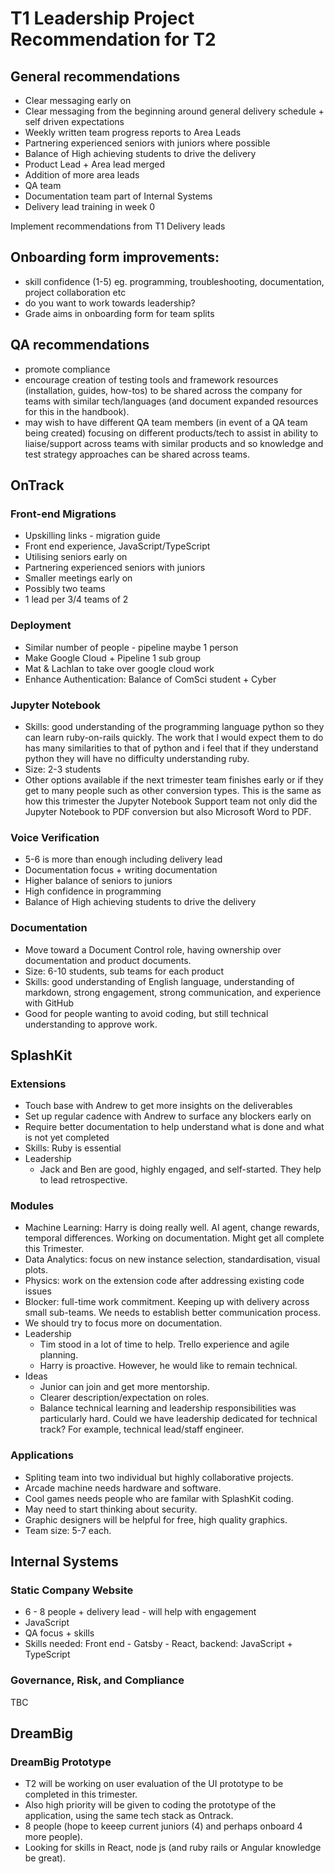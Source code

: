 # T1 Leadership Project Recommendation for T2

## General recommendations

- Clear messaging early on
- Clear messaging from the beginning around general delivery schedule + self driven expectations
- Weekly written team progress reports to Area Leads
- Partnering experienced seniors with juniors where possible
- Balance of High achieving students to drive the delivery
- Product Lead + Area lead merged
- Addition of more area leads
- QA team
- Documentation team part of Internal Systems
- Delivery lead training in week 0

Implement recommendations from T1 Delivery leads

## Onboarding form improvements:

- skill confidence (1-5) eg. programming, troubleshooting, documentation, project collaboration etc
- do you want to work towards leadership?
- Grade aims in onboarding form for team splits

## QA recommendations

- promote compliance
- encourage creation of testing tools and framework resources (installation, guides, how-tos) to be shared across the company for teams with similar tech/languages (and document expanded resources for this in the handbook).
- may wish to have different QA team members (in event of a QA team being created) focusing on different products/tech to assist in ability to liaise/support across teams with similar products and so knowledge and test strategy approaches can be shared across teams.

## OnTrack

### Front-end Migrations

- Upskilling links - migration guide
- Front end experience, JavaScript/TypeScript
- Utilising seniors early on
- Partnering experienced seniors with juniors
- Smaller meetings early on
- Possibly two teams
- 1 lead per 3/4 teams of 2

### Deployment

- Similar number of people - pipeline maybe 1 person
- Make Google Cloud + Pipeline 1 sub group
- Mat & Lachlan to take over google cloud work
- Enhance Authentication: Balance of ComSci student + Cyber

### Jupyter Notebook

- Skills: good understanding of the programming language python so they can learn ruby-on-rails
  quickly. The work that I would expect them to do has many similarities to that of python and i
  feel that if they understand python they will have no difficulty understanding ruby.
- Size: 2-3 students
- Other options available if the next trimester team finishes early or if they get to many people
  such as other conversion types. This is the same as how this trimester the Jupyter Notebook
  Support team not only did the Jupyter Notebook to PDF conversion but also Microsoft Word to PDF.

### Voice Verification

- 5-6 is more than enough including delivery lead
- Documentation focus + writing documentation
- Higher balance of seniors to juniors
- High confidence in programming
- Balance of High achieving students to drive the delivery

### Documentation

- Move toward a Document Control role, having ownership over documentation and product documents.
- Size: 6-10 students, sub teams for each product
- Skills: good understanding of English language, understanding of markdown, strong engagement,
  strong communication, and experience with GitHub
- Good for people wanting to avoid coding, but still technical understanding to approve work.

## SplashKit

### Extensions

- Touch base with Andrew to get more insights on the deliverables
- Set up regular cadence with Andrew to surface any blockers early on
- Require better documentation to help understand what is done and what is not yet completed
- Skills: Ruby is essential
- Leadership
  - Jack and Ben are good, highly engaged, and self-started. They help to lead retrospective.

### Modules

- Machine Learning: Harry is doing really well. AI agent, change rewards, temporal differences.
  Working on documentation. Might get all complete this Trimester.
- Data Analytics: focus on new instance selection, standardisation, visual plots.
- Physics: work on the extension code after addressing existing code issues
- Blocker: full-time work commitment. Keeping up with delivery across small sub-teams. We needs to
  establish better communication process.
- We should try to focus more on documentation.
- Leadership
  - Tim stood in a lot of time to help. Trello experience and agile planning.
  - Harry is proactive. However, he would like to remain technical.
- Ideas
  - Junior can join and get more mentorship.
  - Clearer description/expectation on roles.
  - Balance technical learning and leadership responsibilities was particularly hard. Could we have
    leadership dedicated for technical track? For example, technical lead/staff engineer.

### Applications

- Spliting team into two individual but highly collaborative projects.
- Arcade machine needs hardware and software.
- Cool games needs people who are familar with SplashKit coding.
- May need to start thinking about security.
- Graphic designers will be helpful for free, high quality graphics.
- Team size: 5-7 each.

## Internal Systems

### Static Company Website

- 6 - 8 people + delivery lead - will help with engagement
- JavaScript
- QA focus + skills
- Skills needed: Front end - Gatsby - React, backend: JavaScript + TypeScript

### Governance, Risk, and Compliance

TBC

## DreamBig

### DreamBig Prototype

- T2 will be working on user evaluation of the UI prototype to be completed in this trimester.
- Also high priority will be given to coding the prototype of the application, using the same tech stack as Ontrack.
- 8 people (hope to keeep current juniors (4) and perhaps onboard 4 more people).
- Looking for skills in React, node js (and ruby rails or Angular knowledge be great).
